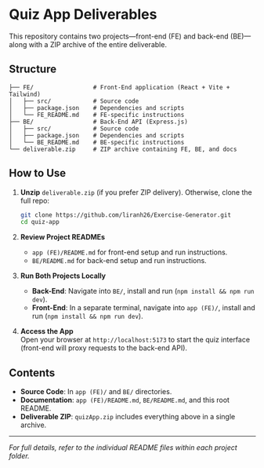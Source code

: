 # Quiz App Deliverables

This repository contains two projects—front-end (FE) and back-end (BE)—along with a ZIP archive of the entire deliverable.

## Structure

```
├── FE/                 # Front-End application (React + Vite + Tailwind)
│   ├── src/            # Source code
│   ├── package.json    # Dependencies and scripts
│   └── FE_README.md    # FE-specific instructions
├── BE/                 # Back-End API (Express.js)
│   ├── src/            # Source code
│   ├── package.json    # Dependencies and scripts
│   └── BE_README.md    # BE-specific instructions
└── deliverable.zip     # ZIP archive containing FE, BE, and docs
```

## How to Use

1. **Unzip** `deliverable.zip` (if you prefer ZIP delivery). Otherwise, clone the full repo:

   ```bash
   git clone https://github.com/liranh26/Exercise-Generator.git
   cd quiz-app
   ```

2. **Review Project READMEs**

   - `app (FE)/README.md` for front-end setup and run instructions.
   - `BE/README.md` for back-end setup and run instructions.

3. **Run Both Projects Locally**

   - **Back-End**: Navigate into `BE/`, install and run (`npm install && npm run dev`).
   - **Front-End**: In a separate terminal, navigate into `app (FE)/`, install and run (`npm install && npm run dev`).

4. **Access the App**\
   Open your browser at `http://localhost:5173` to start the quiz interface (front-end will proxy requests to the back-end API).

## Contents

- **Source Code**: In `app (FE)/` and `BE/` directories.
- **Documentation**: `app (FE)/README.md`, `BE/README.md`, and this root README.
- **Deliverable ZIP**: `quizApp.zip` includes everything above in a single archive.

---

*For full details, refer to the individual README files within each project folder.*

